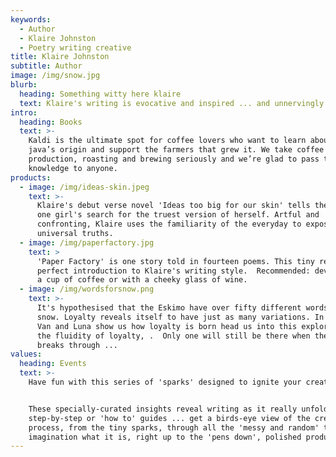 ```yaml
---
keywords:
  - Author
  - Klaire Johnston
  - Poetry writing creative 
title: Klaire Johnston
subtitle: Author
image: /img/snow.jpg
blurb:
  heading: Something witty here klaire
  text: Klaire's writing is evocative and inspired ... and unnervingly relatable.
intro:
  heading: Books
  text: >-
    Kaldi is the ultimate spot for coffee lovers who want to learn about their
    java’s origin and support the farmers that grew it. We take coffee
    production, roasting and brewing seriously and we’re glad to pass that
    knowledge to anyone.
products:
  - image: /img/ideas-skin.jpeg
    text: >-
      Klaire's debut verse novel 'Ideas too big for our skin' tells the story of
      one girl's search for the truest version of herself. Artful and
      confronting, Klaire uses the familiarity of the everyday to expose deeper,
      universal truths. 
  - image: /img/paperfactory.jpg
    text: >
      'Paper Factory' is one story told in fourteen poems. This tiny read is the
      perfect introduction to Klaire's writing style.  Recommended: devour over
      a cup of coffee or with a cheeky glass of wine. 
  - image: /img/wordsforsnow.png
    text: >-
      It's hypothesised that the Eskimo have over fifty different words for
      snow. Loyalty reveals itself to have just as many variations. In what is a
      Van and Luna show us how loyalty is born head us into this exploration of
      the fluidity of loyalty, .  Only one will still be there when the sun
      breaks through ...
values:
  heading: Events
  text: >-
    Have fun with this series of 'sparks' designed to ignite your creativity. 


    These specially-curated insights reveal writing as it really unfolds. Forget
    step-by-step or 'how to' guides ... get a birds-eye view of the creative
    process, from the tiny sparks, through all the 'messy and random' that makes
    imagination what it is, right up to the 'pens down', polished product.
---
```



